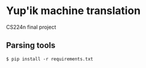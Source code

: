 # Yup'ik machine translation
CS224n final project

## Parsing tools
```
$ pip install -r requirements.txt
```